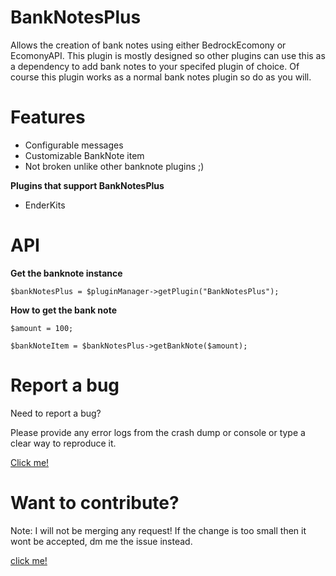 # BankNotesPlus
Allows the creation of bank notes using either BedrockEcomony or EcomonyAPI. This plugin is mostly designed so other plugins can use this as a dependency to add bank notes to your specifed plugin of choice.
Of course this plugin works as a normal bank notes plugin so do as you will. 

# Features
- Configurable messages
- Customizable BankNote item
- Not broken unlike other banknote plugins ;)

**Plugins that support BankNotesPlus**

- EnderKits

# API
**Get the banknote instance**
```
$bankNotesPlus = $pluginManager->getPlugin("BankNotesPlus");
```
**How to get the bank note**
```
$amount = 100;

$bankNoteItem = $bankNotesPlus->getBankNote($amount);
```
# Report a bug

Need to report a bug?

Please provide any error logs from the crash dump or console or type a clear way to reproduce it.

[Click me!](https://github.com/Terpz710/AntiAltAccounts/issues/new)

# Want to contribute?

Note: I will not be merging any request! If the change is too small then it wont be accepted, dm me the issue instead.

[click me!](https://github.com/Terpz710/AntiAltAccounts/pulls)
